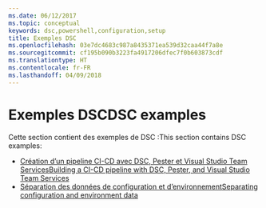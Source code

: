```yaml
---
ms.date: 06/12/2017
ms.topic: conceptual
keywords: dsc,powershell,configuration,setup
title: Exemples DSC
ms.openlocfilehash: 03e7dc4683c987a8435371ea539d32caa44f7a8e
ms.sourcegitcommit: cf195b090b3223fa4917206dfec7f0b603873cdf
ms.translationtype: HT
ms.contentlocale: fr-FR
ms.lasthandoff: 04/09/2018
---
```

# <a name="dsc-examples"></a><span data-ttu-id="eb65f-103">Exemples DSC</span><span class="sxs-lookup"><span data-stu-id="eb65f-103">DSC examples</span></span>

<span data-ttu-id="eb65f-104">Cette section contient des exemples de DSC :</span><span class="sxs-lookup"><span data-stu-id="eb65f-104">This section contains DSC examples:</span></span>

- [<span data-ttu-id="eb65f-105">Création d’un pipeline CI-CD avec DSC, Pester et Visual Studio Team Services</span><span class="sxs-lookup"><span data-stu-id="eb65f-105">Building a CI-CD pipeline with DSC, Pester, and Visual Studio Team Services</span></span>](dscCiCd.md)
- [<span data-ttu-id="eb65f-106">Séparation des données de configuration et d’environnement</span><span class="sxs-lookup"><span data-stu-id="eb65f-106">Separating configuration and environment data</span></span>](separatingEnvData.md)